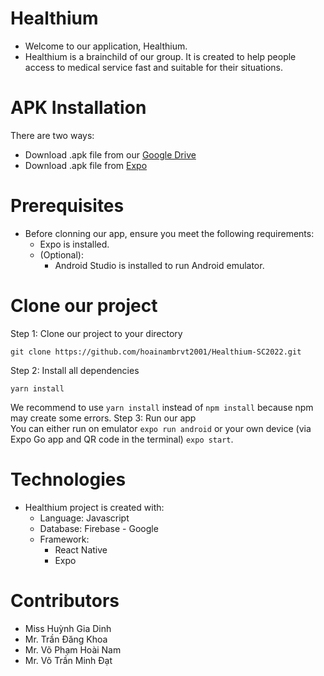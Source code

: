 # Healthium
* Welcome to our application, Healthium. 
* Healthium is a brainchild of our group. It is created to help people access to medical service fast and suitable for their situations.
	
# APK Installation
  There are two ways:
  * Download .apk file from our [Google Drive](https://drive.google.com/drive/u/0/folders/1Nzg5vE_4kFinx5vxvlz9Aba4M2BqOxFM)
  * Download .apk file from [Expo](https://expo.dev/artifacts/6d9ed118-9346-442a-8914-afe5deb40db6)

# Prerequisites
* Before clonning our app, ensure you meet the following requirements:
  * Expo is installed.
  * (Optional):
    * Android Studio is installed to run Android emulator.

# Clone our project
Step 1: Clone our project to your directory
```
git clone https://github.com/hoainambrvt2001/Healthium-SC2022.git
```
Step 2: Install all dependencies
```
yarn install
```
We recommend to use `yarn install` instead of `npm install` because npm may create some errors.
Step 3: Run our app <br/>
You can either run on emulator `expo run android` or your own device (via Expo Go app and QR code in the terminal) `expo start`.

# Technologies
* Healthium project is created with:
	* Language: Javascript
	* Database: Firebase - Google
  * Framework:
    * React Native
    * Expo
		
# Contributors
* Miss Huỳnh Gia Dinh
* Mr. Trần Đăng Khoa
* Mr. Võ Phạm Hoài Nam
* Mr. Võ Trần Minh Đạt
